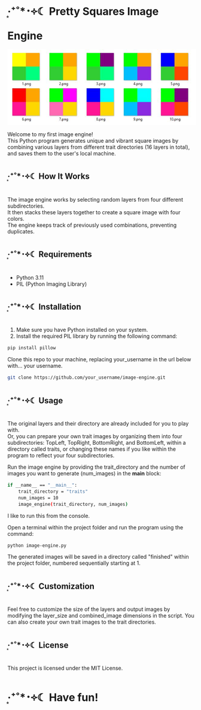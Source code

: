 #  ‧͙⁺˚*･༓☾ Pretty Squares Image Engine

![image_engine](example.jpg)

Welcome to my first image engine!  
This Python program generates unique and vibrant square images by combining various layers from different trait directories (16 layers in total), and saves them to the user's local machine.

##  ‧͙⁺˚*･༓☾ How It Works

The image engine works by selecting random layers from four different subdirectories.   
It then stacks these layers together to create a square image with four colors.  
The engine keeps track of previously used combinations, preventing duplicates.  

##  ‧͙⁺˚*･༓☾ Requirements

- Python 3.11
- PIL (Python Imaging Library)

##  ‧͙⁺˚*･༓☾ Installation

1. Make sure you have Python installed on your system.
2. Install the required PIL library by running the following command:

```bash
pip install pillow
```  

Clone this repo to your machine, replacing your_username in the url below with... your username.  

```bash
git clone https://github.com/your_username/image-engine.git
```

##  ‧͙⁺˚*･༓☾ Usage

The original layers and their directory are already included for you to play with.  
Or, you can prepare your own trait images by organizing them into four subdirectories:   TopLeft, TopRight, BottomRight, and BottomLeft, within a directory called traits, or changing these names if you like within the program to reflect your four subdirectories.

Run the image engine by providing the trait_directory and the number of images you want to generate (num_images) in the __main__ block:

```bash
if __name__ == "__main__":
    trait_directory = "traits"
    num_images = 10
    image_engine(trait_directory, num_images)
```

I like to run this from the console.

Open a terminal within the project folder and run the program using the command:

```bash
python image-engine.py
```

The generated images will be saved in a directory called "finished" within the project folder, numbered sequentially starting at 1.

##  ‧͙⁺˚*･༓☾ Customization

Feel free to customize the size of the layers and output images by modifying the layer_size and combined_image dimensions in the script.
You can also create your own trait images to the trait directories.

##  ‧͙⁺˚*･༓☾ License
This project is licensed under the MIT License.

#  ‧͙⁺˚*･༓☾ Have fun!
